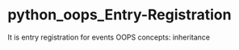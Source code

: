 # python_oops_Entry-Registration
It is entry registration for events 
OOPS concepts:
  inheritance 
  
